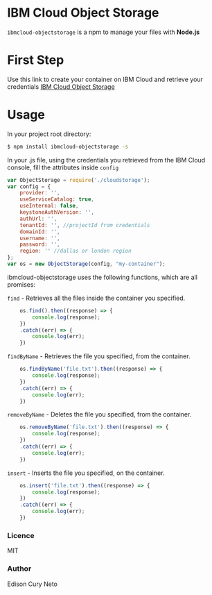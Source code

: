 # IBM Cloud Object Storage



```ibmcloud-objectstorage``` is a npm to manage your files with **Node.js**

# First Step
Use this link to create your container on IBM Cloud and retrieve your credentials
[IBM Cloud Object Storage](https://console.bluemix.net/developer/appservice/create-project?services=Object-Storage)

# Usage

In your project root directory:
```sh
$ npm install ibmcloud-objectstorage -s
```

In your .js file, using the credentials you retrieved from the IBM Cloud console, fill the attributes inside ```config```
```javascript
var ObjectStorage = require('./cloudstorage');
var config = {
    provider: '',
    useServiceCatalog: true,
    useInternal: false,
    keystoneAuthVersion: '',
    authUrl: '',
    tenantId: '', //projectId from credentials
    domainId: '',
    username: '',
    password: '',
    region: '' //dallas or london region
};
var os = new ObjectStorage(config, "my-container");
```

ibmcloud-objectstorage uses the following functions, which are all promises:

```find``` - Retrieves all the files inside the container you specified.
```javascript
    os.find().then((response) => {
        console.log(response);
    })
    .catch((err) => {
        console.log(err);
    })
```

```findByName``` - Retrieves the file you specified, from the container.
```javascript
    os.findByName('file.txt').then((response) => {
        console.log(response);
    })
    .catch((err) => {
        console.log(err);
    })
```

```removeByName``` - Deletes the file you specified, from the container.
```javascript
    os.removeByName('file.txt').then((response) => {
        console.log(response);
    })
    .catch((err) => {
        console.log(err);
    })
```

```insert``` - Inserts the file you specified, on the container.
```javascript
    os.insert('file.txt').then((response) => {
        console.log(response);
    })
    .catch((err) => {
        console.log(err);
    })
```

### Licence
MIT

### Author
Edison Cury Neto
